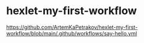 # hexlet-my-first-workflow

https://github.com/ArtemKaPetrakov/hexlet-my-first-workflow/blob/main/.github/workflows/say-hello.yml